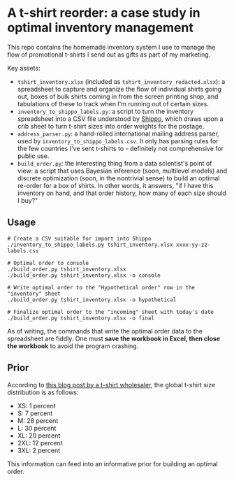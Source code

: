 # A t-shirt reorder: a case study in optimal inventory management

This repo contains the homemade inventory system I use to manage the flow of
promotional t-shirts I send out as gifts as part of my marketing.

Key assets:

- `tshirt_inventory.xlsx` (included as `tshirt_inventory_redacted.xlsx`): a
  spreadsheet to capture and organize the flow of individual shirts going out,
  boxes of bulk shirts coming in from the screen printing shop, and tabulations
  of these to track when I'm running out of certain sizes.
- `inventory_to_shippo_labels.py`: a script to turn the inventory spreadsheet
  into a CSV file understood by [Shippo](https://goshippo.com), which draws
  upon a crib sheet to turn t-shirt sizes into order weights for the postage.
- `address_parser.py`: a hand-rolled international mailing address parser, used
  by `inventory_to_shippo_labels.csv`. It only has parsing rules for the few
  countries I've sent t-shirts to - definitely not comprehensive for public
  use.
- `build_order.py`: the interesting thing from a data scientist's point of
  view: a script that uses Bayesian inference (soon, multilevel models) and
  discrete optimization (soon, in the nontrivial sense) to build an optimal
  re-order for a box of shirts. In other words, it answers, "if I have this
  inventory on hand, and that order history, how many of each size should I
  buy?"

## Usage

```
# Create a CSV suitable for import into Shippo
./inventory_to_shippo_labels.py tshirt_inventory.xlsx xxxx-yy-zz-labels.csv

# Optimal order to console
./build_order.py tshirt_inventory.xlsx
./build_order.py tshirt_inventory.xlsx -o console

# Write optimal order to the "Hypothetical order" row in the "inventory" sheet
./build_order.py tshirt_inventory.xlsx -o hypothetical

# Finalize optimal order to the "incoming" sheet with today's date
./build_order.py tshirt_inventory.xlsx -o final
```

As of writing, the commands that write the optimal order data to the
spreadsheet are fiddly. One must **save the workbook in Excel, then close the
workbook** to avoid the program crashing.

## Prior

According to [this blog post by a t-shirt
wholesaler](https://www.theadairgroup.com/blog/2020/06/01/shirt-order-size-distribution-what-sizes-to-order-for-t-shirts/),
the global t-shirt size distribution is as follows:

- XS: 1 percent
- S: 7 percent
- M: 28 percent
- L: 30 percent
- XL: 20 percent
- 2XL: 12 percent
- 3XL: 2 percent

This information can feed into an informative prior for building an optimal
order.
